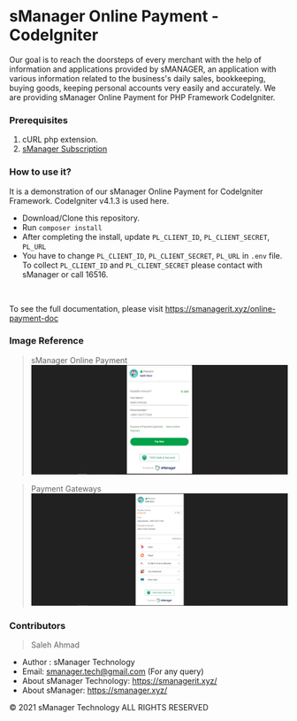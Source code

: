 # sManager Online Payment - CodeIgniter
Our goal is to reach the doorsteps of every merchant with the help of information and applications provided by sMANAGER, an application with various information related to the business's daily sales, bookkeeping, buying goods, keeping personal accounts very easily and accurately.
We are providing sManager Online Payment for PHP Framework CodeIgniter.

<h3>Prerequisites</h3>

1. cURL php extension.
2. [sManager Subscription](https://play.google.com/store/apps/details?id=xyz.sheba.managerapp)

<h3>How to use it?</h3>
It is a demonstration of our sManager Online Payment for CodeIgniter Framework. CodeIgniter v4.1.3 is used here. 


- Download/Clone this repository.
- Run <code>composer install</code>
- After completing the install, update <code>PL_CLIENT_ID</code>, <code>PL_CLIENT_SECRET</code>, <code>PL_URL</code>
- You have to change <code>PL_CLIENT_ID</code>, <code>PL_CLIENT_SECRET</code>, <code>PL_URL</code> in <code>.env</code> file. To collect <code>PL_CLIENT_ID</code> and <code>PL_CLIENT_SECRET</code> please contact with sManager or call 16516. 
<br />

To see the full documentation, please visit https://smanagerit.xyz/online-payment-doc

<h3>Image Reference</h3>

> sManager Online Payment
> <img src="https://raw.githubusercontent.com/smanager-technology/codeigniter-online-payment/master/assets/img/1.PNG" alt="sManager Online Payment" />

> Payment Gateways
> <img src="https://raw.githubusercontent.com/smanager-technology/codeigniter-online-payment/master/assets/img/2.PNG" alt="sManager Online Payment" />

### Contributors

>Saleh Ahmad

- Author : sManager Technology
- Email: smanager.tech@gmail.com (For any query)
- About sManager Technology: https://smanagerit.xyz/
- About sManager: https://smanager.xyz/

© 2021 sManager Technology ALL RIGHTS RESERVED